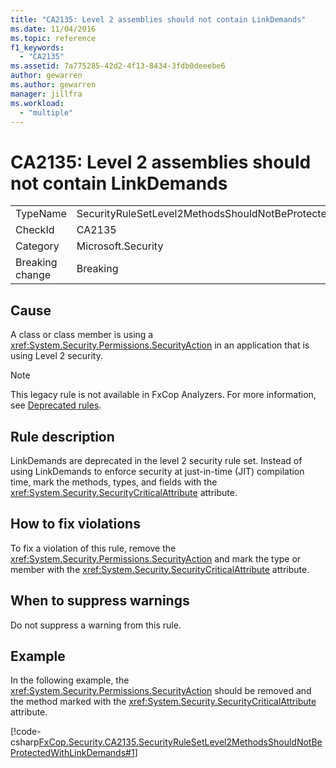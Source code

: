 ```yaml
---
title: "CA2135: Level 2 assemblies should not contain LinkDemands"
ms.date: 11/04/2016
ms.topic: reference
f1_keywords:
  - "CA2135"
ms.assetid: 7a775285-42d2-4f13-8434-3fdb0deeebe6
author: gewarren
ms.author: gewarren
manager: jillfra
ms.workload:
  - "multiple"
---
```

# CA2135: Level 2 assemblies should not contain LinkDemands

|||
|-|-|
|TypeName|SecurityRuleSetLevel2MethodsShouldNotBeProtectedWithLinkDemands|
|CheckId|CA2135|
|Category|Microsoft.Security|
|Breaking change|Breaking|

## Cause
A class or class member is using a <xref:System.Security.Permissions.SecurityAction> in an application that is using Level 2 security.

> [!NOTE]
> This legacy rule is not available in FxCop Analyzers. For more information, see [Deprecated rules](fxcop-rule-port-status.md#deprecated-rules).

## Rule description
LinkDemands are deprecated in the level 2 security rule set. Instead of using LinkDemands to enforce security at just-in-time (JIT) compilation time, mark the methods, types, and fields with the <xref:System.Security.SecurityCriticalAttribute> attribute.

## How to fix violations
To fix a violation of this rule, remove the <xref:System.Security.Permissions.SecurityAction> and mark the type or member with the <xref:System.Security.SecurityCriticalAttribute> attribute.

## When to suppress warnings
Do not suppress a warning from this rule.

## Example
In the following example, the <xref:System.Security.Permissions.SecurityAction> should be removed and the method marked with the <xref:System.Security.SecurityCriticalAttribute> attribute.

[!code-csharp[FxCop.Security.CA2135.SecurityRuleSetLevel2MethodsShouldNotBeProtectedWithLinkDemands#1](../code-quality/codesnippet/CSharp/ca2135-level-2-assemblies-should-not-contain-linkdemands_1.cs)]
